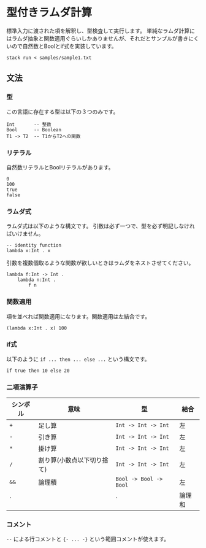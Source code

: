 # 型付きラムダ計算

標準入力に渡された項を解釈し、型検査して実行します。
単純なラムダ計算にはラムダ抽象と関数適用ぐらいしかありませんが、それだとサンプルが書きにくいので自然数とBoolとif式を実装しています。

```
stack run < samples/sample1.txt
```

## 文法

### 型

この言語に存在する型は以下の３つのみです。

```
Int       -- 整数
Bool      -- Boolean
T1 -> T2  -- T1からT2への関数
```

### リテラル

自然数リテラルとBoolリテラルがあります。

```
0
100
true
false
```

### ラムダ式

ラムダ式は以下のような構文です。
引数は必ず一つで、型を必ず明記しなければいけません。

```
-- identity function
lambda x:Int . x
```

引数を複数個取るような関数が欲しいときはラムダをネストさせてください。

```
lambda f:Int -> Int .
    lambda n:Int .
        f n
```

### 関数適用

項を並べれば関数適用になります。関数適用は左結合です。

```
(lambda x:Int . x) 100
```


### if式

以下のように `if ... then ... else ...` という構文です。

```
if true then 10 else 20
```

### 二項演算子

| シンボル | 意味 | 型 | 結合
|---------|-----|----|-----
| `+` | 足し算 | `Int -> Int -> Int` | 左
| `-` | 引き算 | `Int -> Int -> Int` | 左
| `*` | 掛け算 | `Int -> Int -> Int` | 左
| `/` | 割り算(小数点以下切り捨て) | `Int -> Int -> Int` | 左
| `&&` | 論理積 | `Bool -> Bool -> Bool` | 左
| `||` | 論理和 | `Bool -> Bool -> Bool` | 左

### コメント

`--` による行コメントと `{- ... -}` という範囲コメントが使えます。
